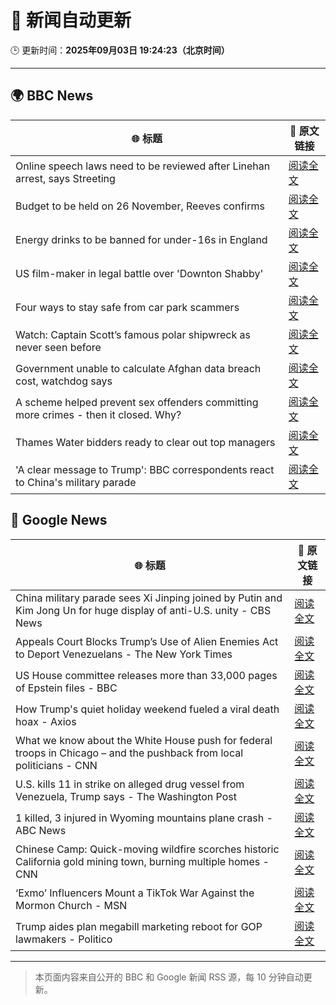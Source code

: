 # 🧠 新闻自动更新

🕒 更新时间：**2025年09月03日 19:24:23（北京时间）**

---

## 🌍 BBC News

| 🌐 标题 | 🔗 原文链接 |
|--------|-------------|
| Online speech laws need to be reviewed after Linehan arrest, says Streeting | [阅读全文](https://www.bbc.com/news/articles/cx2922w73e1o?at_medium=RSS&at_campaign=rss) |
| Budget to be held on 26 November, Reeves confirms | [阅读全文](https://www.bbc.com/news/articles/c7545yz0171o?at_medium=RSS&at_campaign=rss) |
| Energy drinks to be banned for under-16s in England | [阅读全文](https://www.bbc.com/news/articles/c707074qdnko?at_medium=RSS&at_campaign=rss) |
| US film-maker in legal battle over 'Downton Shabby' | [阅读全文](https://www.bbc.com/news/articles/cr4ey262365o?at_medium=RSS&at_campaign=rss) |
| Four ways to stay safe from car park scammers | [阅读全文](https://www.bbc.com/news/articles/cn8438ngpe1o?at_medium=RSS&at_campaign=rss) |
| Watch: Captain Scott’s famous polar shipwreck as never seen before | [阅读全文](https://www.bbc.com/news/articles/cpwyvyqkx9yo?at_medium=RSS&at_campaign=rss) |
| Government unable to calculate Afghan data breach cost, watchdog says | [阅读全文](https://www.bbc.com/news/articles/cm2k25dx1z3o?at_medium=RSS&at_campaign=rss) |
| A scheme helped prevent sex offenders committing more crimes - then it closed. Why? | [阅读全文](https://www.bbc.com/news/articles/cgqnqzkg83jo?at_medium=RSS&at_campaign=rss) |
| Thames Water bidders ready to clear out top managers | [阅读全文](https://www.bbc.com/news/articles/cp8z8djjml5o?at_medium=RSS&at_campaign=rss) |
| 'A clear message to Trump': BBC correspondents react to China's military parade | [阅读全文](https://www.bbc.com/news/articles/c7545p2px5no?at_medium=RSS&at_campaign=rss) |

## 📰 Google News

| 🌐 标题 | 🔗 原文链接 |
|--------|-------------|
| China military parade sees Xi Jinping joined by Putin and Kim Jong Un for huge display of anti-U.S. unity - CBS News | [阅读全文](https://news.google.com/rss/articles/CBMikwFBVV95cUxQSjRaMFZlZGNpWk51TzBWdzRtal80UmFlRHdMV3hXWm9mNGdzNzZlVk5kYWVoV2tIMTAySUwzdnpaenFRbmJqaDBPRndPUTM3Q3N0T2pTa2FWQjhCek43aDR3YVczVlJqUzFuM2F4OE9jZUpKbWd3aFpocWpvdmFzTElhbVlRSFNnVVZJU2dRZndteVnSAZgBQVVfeXFMTzU5cGNFVjZlaTlWVGdLTklOWGV4UmFVQjEtQjVKc0tFM19ib2trV0lPeWlKdHhlUWplN0VpNlRiR1lkZ1lMWlJrN1JiaWt1VHpIR1B6a2J3cGY1cFd5dGZFWllrVElDZFd1QmpYQmwzZmY4bHB1WkNTc19uU2JiVGNiNlREZzAydlRrUVQyWEdRVmYzdDNFNFA?oc=5) |
| Appeals Court Blocks Trump’s Use of Alien Enemies Act to Deport Venezuelans - The New York Times | [阅读全文](https://news.google.com/rss/articles/CBMiiAFBVV95cUxOclpjZzVLenFiRmFyNFZncnh0aG80VThDV1BxOGlIbGtRWnJaNnJZckxSRGhxNDJhN2NmcWRWdEw5R2RNWGg4R1BUNXo3LWFWTVAySHUzZHdrVHA4RkdsbnZoUzRaZmhGOFdrRGc4Z0l0WGN0X3JLYUN6bzVyMFdoZV80UzhTdXZk?oc=5) |
| US House committee releases more than 33,000 pages of Epstein files - BBC | [阅读全文](https://news.google.com/rss/articles/CBMiVEFVX3lxTE5VNTFYdXZKVlBjZjh3ZkQ4bnRZUkp0d0piOFktUUpUT3c5UFotaXlPNXp2WGQycC0xRHdoV19WemR5TFlwSG01S2M1eHB4RFhBQ2xETA?oc=5) |
| How Trump's quiet holiday weekend fueled a viral death hoax - Axios | [阅读全文](https://news.google.com/rss/articles/CBMie0FVX3lxTE50OUE1ZFF2ZVlmYkR4MncxeVBiazAxUlUxNUhlZFo4ZEV5ampFMzR0bXNBbzdFNVNWRElNV3I5aHVVM0tYVTZIaG1fSnNobTByNi02a01PaHJleG9MSzFoNlBMNnBBY3M5WnM3azFiajZ2VExXa1ZfWFIwdw?oc=5) |
| What we know about the White House push for federal troops in Chicago – and the pushback from local politicians - CNN | [阅读全文](https://news.google.com/rss/articles/CBMie0FVX3lxTE40LVlseHpncnFjM1kxbE1vWVAtenpObTRoU1NSSWdKblFoOHBzc0NsSmtYN0ZvMFZtSEhpb0s0Q3lQX1pGWkx4SnlzaE9hSXpSaVEtNzlXYW5ReGdVQmlNR1d1TVF4dWpsekZEOTZnYVVVX0ZwS2J4ZnFxbw?oc=5) |
| U.S. kills 11 in strike on alleged drug vessel from Venezuela, Trump says - The Washington Post | [阅读全文](https://news.google.com/rss/articles/CBMikgFBVV95cUxOLVdRNzBpNTRJck80SnBQd1RET3dnd2FDRFBkaTltelhYRi1GUmpvQ1ZFYWVLWDktLXhsNUk0cXBVa2pWejFQcVVlTkZrYU80QzRSR0RQM3puZ05NaUJ0YnVBSXU5T2N2RHNySzVDcnhGZ2xybVcxVFdJSm9yX1VaaU42UnJKRmtBZGpSWk92YVZ2dw?oc=5) |
| 1 killed, 3 injured in Wyoming mountains plane crash - ABC News | [阅读全文](https://news.google.com/rss/articles/CBMimAFBVV95cUxOLWRZUTgxVkZhbHM5Z1Jaa1lzbVRhWVhtUFJaOHBfcFRpb1JMZWFfOUdxZkVMckMwcnFuajZCQ2lSWEw1LTZTOTIzWng1UHhXMkdKZkhkbzN6eC1kaFRFRXJCTG05Qkw5c3hqMFI2RVV1TEV0YkRjbGF4ZE5PVDVjU01WcVBBa2ZCel9xR2dFWGxLWC13bW9oTdIBngFBVV95cUxNZUtrVU5FaWktelZZa1BQcURNOW5fb182U1J6Yzl2cW56OGhaZHB5NUVGdmcwMUdqdTBjaXBZdDFaekt4Q2ZLcTJvaTdSU19Tejhsenh6a0ZJN1lEN2FTUlJOVERIUkV4N1J1bWE3M0VTTzJoWXllV3hKT2Jyb2pCUVNZRTEwMWlTTEVsTWp0NkdNM215T2VLdDNWeXR0QQ?oc=5) |
| Chinese Camp: Quick-moving wildfire scorches historic California gold mining town, burning multiple homes - CNN | [阅读全文](https://news.google.com/rss/articles/CBMikAFBVV95cUxQX3hVSDRHdDZZQ3hhalRXdThZTmNUeGwzOGZVTkRJRmRtQTZRNmdYSndVQkR4MVpfLVhyRk9jY2NHcU9CRkV0OEZfaEtITFdLVVYta2ZmMU5QUmlXOXk5WmNzbzdWSTJqUTBqR1J0WTFwdWhzTGVpVjI4LUpEMDg4ZWxZc1dGNE91QmM0VDczeWc?oc=5) |
| ‘Exmo’ Influencers Mount a TikTok War Against the Mormon Church - MSN | [阅读全文](https://news.google.com/rss/articles/CBMiqwFBVV95cUxQV0ZGMm5UbHhjQjRuUXNIcjVqLUt6dWF3azdMLTl2STdwSWM2YkladzI3MktxNmZjZTl4WXJ3N1pXSjh6dUtQNEJNb2pDXzVMZWFTOTRXZkZkdnF3Y1dDcGpCVlhRX3pNMlNiX2g4eDE4Q0daUEJWdGJNM1h2dmtOSHBJS29yZnRITV9FNE5RQTRoYU9KSU1iNDVfRkNGZTV2NjdXa1dCdTU3bnM?oc=5) |
| Trump aides plan megabill marketing reboot for GOP lawmakers - Politico | [阅读全文](https://news.google.com/rss/articles/CBMiggFBVV95cUxNcXN1aDhwb2ltejhjaE1WRGtPLWpMck4weVY2Z25USEVLWUtYUDRqa093NEExRjB0WlBSNW1xOGRVZ2o4WHZuY0ZsYmxybXRhNzRKLW9fTWdHQjF0Mi1VZ0tPclhNVmdHV2hOQjhSTW14ZWtLRTl5aUNnYnlDeHV2Zk9B?oc=5) |

---
> 本页面内容来自公开的 BBC 和 Google 新闻 RSS 源，每 10 分钟自动更新。
